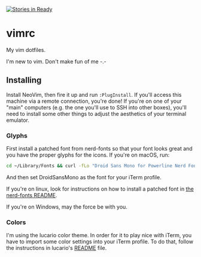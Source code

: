 [![Stories in Ready](https://badge.waffle.io/sdeleon28/vimrc.png?label=ready&title=Ready)](https://waffle.io/sdeleon28/vimrc)
# vimrc

My vim dotfiles.

I'm new to vim. Don't make fun of me -.-

## Installing

Install NeoVim, then fire it up and run `:PlugInstall`. If you'll access this machine via a remote connection, you're done! If you're on one of your "main" computers (e.g. the one you'll use to SSH into other boxes), you'll need to install some other things to adjust the aesthetics of your terminal emulator.

### Glyphs

First install a patched font from nerd-fonts so that your font looks great and you have the proper glyphs for the icons. If you're on macOS, run:

```bash
cd ~/Library/Fonts && curl -fLo "Droid Sans Mono for Powerline Nerd Font Complete.otf" https://github.com/ryanoasis/nerd-fonts/raw/master/patched-fonts/DroidSansMono/complete/Droid%20Sans%20Mono%20Nerd%20Font%20Complete.otf
```

And then set DroidSansMono as the font for your iTerm profile.

If you're on linux, look for instructions on how to install a patched font in [the nerd-fonts README](https://github.com/ryanoasis/nerd-fonts#font-installation).

If you're on Windows, may the force be with you.

### Colors

I'm using the lucario color theme. In order for it to play nice with iTerm, you have to import some color settings into your iTerm profile. To do that, follow the instructions in lucario's [README](https://github.com/raphamorim/lucario#iterm) file.

